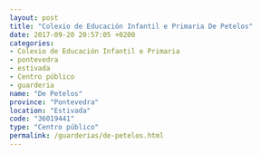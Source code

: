```yaml
---
layout: post
title: "Colexio de Educación Infantil e Primaria De Petelos"
date: 2017-09-20 20:57:05 +0200
categories:
- Colexio de Educación Infantil e Primaria
- pontevedra
- estivada
- Centro público
- guarderia
name: "De Petelos"
province: "Pontevedra"
location: "Estivada"
code: "36019441"
type: "Centro público"
permalink: /guarderias/de-petelos.html
---
```

